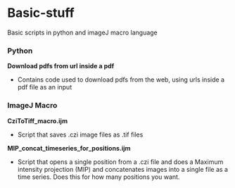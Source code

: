 # Basic-stuff
Basic scripts in python and imageJ macro language

### Python
**Download pdfs from url inside a pdf** 
- Contains code used to download pdfs from the web, using urls inside a pdf file as an input


### ImageJ Macro
**CziToTiff_macro.ijm**
- Script that saves .czi image files as .tif files

**MIP_concat_timeseries_for_positions.ijm**
- Script that opens a single position from a .czi file and does a Maximum intensity projection (MIP) and concatenates images into a single file as a time series. Does this for how many positions you want.
